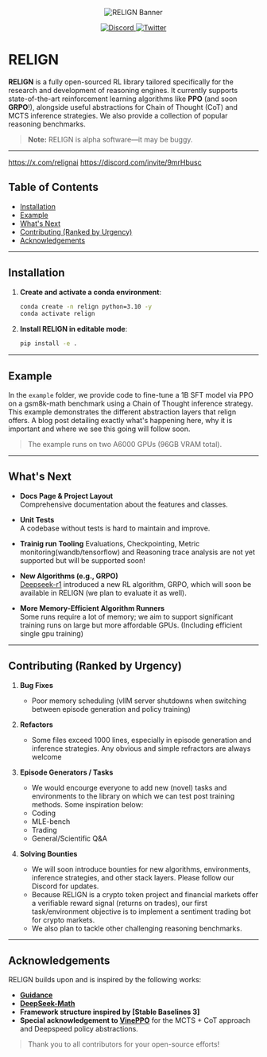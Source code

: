 <!-- Center the banner at the top -->
<p align="center">
  <img src="banner.jpg" alt="RELIGN Banner" />
</p>

<!-- Center the Discord and Twitter badges -->
<p align="center">
  <a href="https://discord.com/invite/9mrHbusc">
    <img src="https://img.shields.io/discord/9mrHbusc?label=Chat%20on%20Discord" alt="Discord" />
  </a>
  <a href="https://x.com/relignai">
    <img src="https://img.shields.io/twitter/follow/relignai?style=social" alt="Twitter" />
  </a>
</p>

# RELIGN

**RELIGN** is a fully open-sourced RL library tailored specifically for the research and development of reasoning engines. It currently supports state-of-the-art reinforcement learning algorithms like **PPO** (and soon **GRPO**!), alongside useful abstractions for Chain of Thought (CoT) and MCTS inference strategies. We also provide a collection of popular reasoning benchmarks.

> **Note:** RELIGN is alpha software—it may be buggy.

---
https://x.com/relignai
https://discord.com/invite/9mrHbusc


## Table of Contents
- [Installation](#installation)
- [Example](#example)
- [What's Next](#whats-next)
- [Contributing (Ranked by Urgency)](#contributing-ranked-by-urgency)
- [Acknowledgements](#acknowledgements)

---

## Installation

1. **Create and activate a conda environment**:

    ```bash
    conda create -n relign python=3.10 -y
    conda activate relign
    ```

2. **Install RELIGN in editable mode**:

    ```bash
    pip install -e .
    ```

---

## Example

In the `example` folder, we provide code to fine-tune a 1B SFT model via PPO on a gsm8k-math benchmark using a Chain of Thought inference strategy. This example demonstrates the different abstraction layers that relign offers. A blog post detailing exactly what's happening here, why it is important and where we see this going will follow soon.

> The example runs on two A6000 GPUs (96GB VRAM total).
---

## What's Next

- **Docs Page & Project Layout**  
  Comprehensive documentation about the features and classes.

- **Unit Tests**  
  A codebase without tests is hard to maintain and improve.

- **Trainig run Tooling**
  Evaluations, Checkpointing, Metric monitoring(wandb/tensorflow) and Reasoning trace analysis are not yet supported but will be supported soon!

- **New Algorithms (e.g., GRPO)**  
  [Deepseek-r1](https://github.com/deepseek-ai/DeepSeek-R1) introduced a new RL algorithm, GRPO, which will soon be available in RELIGN (we plan to evaluate it as well).

- **More Memory-Efficient Algorithm Runners**  
  Some runs require a lot of memory; we aim to support significant training runs on large but more affordable GPUs. (Including efficient single gpu training)

---

## Contributing (Ranked by Urgency)

1. **Bug Fixes**  
   - Poor memory scheduling (vllM server shutdowns when switching between episode generation and policy training)

2. **Refactors**  
   - Some files exceed 1000 lines, especially in episode generation and inference strategies. Any obvious 
   and simple refractors are always welcome

3. **Episode Generators / Tasks**  
   - We would encourge everyone to add new (novel) tasks and environments to the library on which we can test post training methods. Some inspiration below: 
   - Coding 
   - MLE-bench  
   - Trading  
   - General/Scientific Q&A  

4. **Solving Bounties**  
   - We will soon introduce bounties for new algorithms, environments, inference strategies, and other stack layers. Please follow our Discord for updates.  
   - Because RELIGN is a crypto token project and financial markets offer a verifiable reward signal (returns on trades), our first task/environment objective is to implement a sentiment trading bot for crypto markets.  
   - We also plan to tackle other challenging reasoning benchmarks.

---

## Acknowledgements

RELIGN builds upon and is inspired by the following works:

- [**Guidance**](https://github.com/guidance-ai/guidance)
- [**DeepSeek-Math**](https://github.com/deepseek-ai/DeepSeek-Math)
- **Framework structure inspired by [Stable Baselines 3]**
- **Special acknowledgement to [VinePPO](https://arxiv.org/abs/2410.01679)** for the MCTS + CoT approach and Deepspeed policy abstractions.

> Thank you to all contributors for your open-source efforts!
